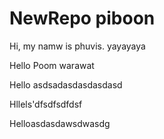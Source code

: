 # NewRepo piboon

Hi, my namw is phuvis. yayayaya

Hello Poom warawat

Hello asdsadasdasdasdasd

Hllels'dfsdfsdfdsf

Helloasdasdawsdwasdg